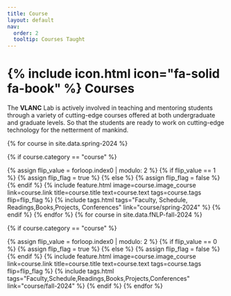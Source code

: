 ```yaml
---
title: Course
layout: default
nav:
  order: 2
  tooltip: Courses Taught
---
```


# {% include icon.html icon="fa-solid fa-book" %} Courses

The **VLANC** Lab is actively involved in teaching and mentoring students through a variety of cutting-edge courses offered at both undergraduate and graduate levels. So that the students are ready to work on cutting-edge technology for the netterment of mankind.

{% for course in site.data.spring-2024 %}

{% if course.category == "course" %}

  {% assign flip_value = forloop.index0 | modulo: 2 %}
  {% if flip_value == 1 %}
    {% assign flip_flag = true %}
  {% else %}
    {% assign flip_flag = false %}
  {% endif %}
  {% include feature.html
    image=course.image_course
    link=course.link
    title=course.title
    text=course.text
    tags=course.tags
    flip=flip_flag
  %}
  {% include tags.html tags="Faculty, Schedule, Readings,Books,Projects, Conferences" link="course/spring-2024" %}
  {% endif %}
{% endfor %}
{% for course in site.data.fNLP-fall-2024 %}

{% if course.category == "course" %}

  {% assign flip_value = forloop.index0 | modulo: 2 %}
  {% if flip_value == 0 %}
    {% assign flip_flag = true %}
  {% else %}
    {% assign flip_flag = false %}
  {% endif %}
  {% include feature.html
    image=course.image_course
    link=course.link
    title=course.title
    text=course.text
    tags=course.tags
    flip=flip_flag
  %}
  {% include tags.html tags="Faculty,Schedule,Readings,Books,Projects,Conferences" link="course/fall-2024" %}
  {% endif %}
{% endfor %}










